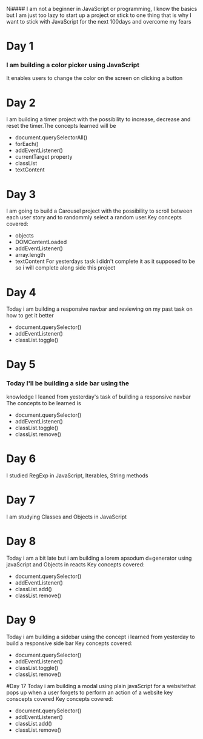 Ni#### I am not a beginner in JavaScript or programming, I know the basics but I am just too lazy to start up a project or stick to one thing that is why I want to stick with JavaScript for the next 100days and overcome my fears 
# Day 1
 ### I am building a color picker using JavaScript 
   It enables users to change the color on the screen on clicking a button 
# Day 2
 I am building a timer project with the possibility to increase, decrease and reset the timer.The concepts learned will be
   + document.querySelectorAll()
   + forEach()
   + addEventListener()
   + currentTarget property
   + classList
   + textContent
# Day 3
I am going to build a Carousel project with the possibility to scroll between each user story and to randommly select a random user.Key concepts covered:
 + objects
+ DOMContentLoaded
+ addEventListener()
+ array.length
+ textContent
For yesterdays task i didn't complete it as it supposed to be so i will complete along side this project
# Day 4
Today i am  building a responsive navbar and  reviewing on my past task on how to get it better
* document.querySelector()
* addEventListener()
* classList.toggle()

# Day 5
 ### Today I'll be building a side bar using the 
 knowledge I leaned from yesterday's task of building a responsive navbar
The concepts to be learned is 

 * document.querySelector()
* addEventListener()
 * classList.toggle()
* classList.remove()

# Day 6
I studied RegExp in JavaScript, Iterables, String methods

# Day 7
I am studying Classes and Objects in JavaScript 

# Day 8
Today i am a bit late but i am building a lorem apsodum d=generator using javaScript and Objects in reacts
Key concepts covered:

 * document.querySelector()
* addEventListener()
* classList.add()
* classList.remove()

# Day 9
Today i am building a sidebar using the concept i learned from yesterday to build a responsive side bar
Key concepts covered:

* document.querySelector()
* addEventListener()
* classList.toggle()
* classList.remove()

#Day 17
Today i am building a modal using plain javaScript for a websitethat pops up when a user forgets to perform an action of a website
key conscepts covered
Key concepts covered:

* document.querySelector()
* addEventListener()
* classList.add()
* classList.remove()
